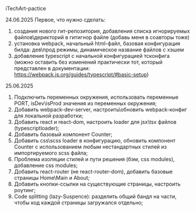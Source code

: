 iTechArt-pactice

24.06.2025
Первое, что нужно сделать:
1) создания нового гит-репозитория, добавления списка игнорируемых 
файлов\дерикторий в гитигнор файле (добавь меня в соавторы тоже)
2) установка webpack, начальный html-файл, базовая конфигурация билда: 
дев\прод режимы, динамическое название файлов с хэшем
3) добавление typescript с начальной конфигурацией тсконфига (можно оставить 
без изменений практически тот, который представлен в документации: 
https://webpack.js.org/guides/typescript/#basic-setup)

25.06.2025
1. Подключить переменных окружения, использовать переменные PORT, isDev\isProd значения из переменных окружения;
2. Добавить webpack-dev-server, настроить\обновить webpack-конфиг для локальной разработки;
3. Добавить react и react-dom, настроить loader для jsx\tsx файлов (typescriptloader);
4. Добавить базовый компонент Counter;
5. Добавить css\scss loader в конфигурацию, обновить компонент Counter с использованием любым нестандартных стилей из импортируемого scss файла;
6. Проблема изоляции стилей и пути решения (бэм, css modules), добавление css modules;
7. Добавить react-router (не react-router-dom), добавить базовые страницы Home\Main и About;
8. Добавить кнопки-ссылки на существующие страницы, настроить роутинг;
9. Code splitting (lazy-Suspence): разделить общий бандл на части, чтобы код каждой страницы загружался отдельно;